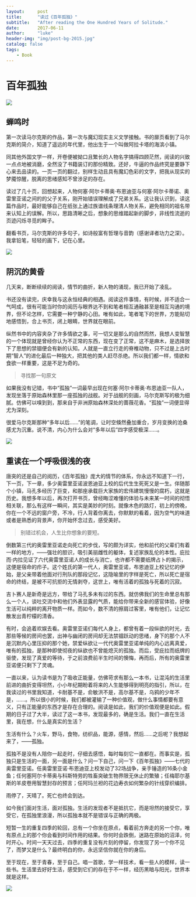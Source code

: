 ```yaml
---
layout:     post
title:      "读过《百年孤独》"
subtitle:   "After reading the One Hundred Years of Solitude."
date:       2017-06-11
author:     "luke"    
header-img: "img/post-bg-2015.jpg"
catalog: false
tags:
    - Book
---
```


# 百年孤独
![](\img\in-post\post-One-Hundred-Years-of-Solitude\author02.jpg)

## 蝉鸣时

第一次读马尔克斯的作品，第一次与魔幻现实主义文学接触。书的扉页看到了马尔克斯的简介，知道了遥远的年代里，他出生于一个叫做阿拉卡塔的海滨小镇。

同其他外国文学一样，开卷便被拗口且繁长的人物名字搞得四顾茫然，阅读的兴致一点点地被消磨，全然没了书籍装订的那份精致。还好，牛逼的作品终究是要静下心来去品读的。一页一页的翻过，别样生动且具有魔幻色彩的文字，把我从现实的梦魇惊醒，脱离的思绪感知不曾涉足的存在。

读过了几十页，回想起来，人物何塞·阿尔卡蒂奥·布恩迪亚与何塞·阿尔卡蒂诺、奥雷里亚诺之间的的父子关系，刚开始错误理解成了兄弟关系。这让我认识到，读这篇作品时，最好能够自己在纸张上通过族谱线条理清人物关系，避免相同的祖名带来认知上的误解。所以，思路清晰之后，想象的思维踏起新的脚步，非线性流逝的页迹闪烁寻觅的眸子。

翻看书页，马尔克斯的许多句子，如诗般富有哲理与音韵（感谢译者功力之深）。我拿铅笔，轻轻的画下，记在心里。

![](\img\in-post\post-One-Hundred-Years-of-Solitude\book-01.jpg)

## 阴沉的黄昏

几天来，断断续续的阅读，情节的曲折，新人物的涌现，我已开始了凌乱。

书还没有读完，庆幸我与这永恒经典的相遇。阅读这件事情，有时候，并不适合一气呵成，很有可能当时你的阅历与眼界达不到和笔者相互通融甚至是相互沟通的境界，但不论怎样，它需要一种宁静的心田。唯有如此，笔者笔下的世界，方能贴切地感悟到，合上书页，闭上眼睛，世界就在眼前。

纵然书中的内容夹杂了许多情欲之事，可一切又是那么的自然而然，我想人变智慧的一个体现就是曾经你认为不正常的东西，现在变了正常，这不是麻木，是选择放下了思想的禁锢便会有新的认知。人就是一直立行走的脊椎动物，只不过是上古时期“智人”的进化最后一种独大，把其他的类人赶尽杀绝。所以我们都一样，情欲和食欲一样重要，这是不足为奇的。

> 寻找那一句原文

如果我没有记错，书中“孤独”一词最早出现在何塞·阿尔卡蒂奥·布恩迪亚一队人，发现坐落于原始森林里那一座孤独的战舰。对于战舰的刻画，马尔克斯写的极为细腻。仿佛可以嗅到到，那来自于非洲原始森林深处的蔷薇花香。“孤独”一词便显得尤为深刻。

很爱马尔克斯那种“多年以后……”的笔调，让时空倏然叠加重合，岁月变换的沧桑感尤为沉重。说不清，内心为什么会对“多年以后”四字感受极深……。

![](\img\in-post\post-One-Hundred-Years-of-Solitude\book-02.jpg)

## 重读在一个呼吸很浅的夜

唐突的还是自己的阅历，《百年孤独》庞大的情节的体系，你永远不知道下一行，下一页，下一章，多少奥雷里亚诺波恩迪亚上校的后代生生死死又是一生。伴随那个小镇，马孔多经历了巨变，和那座承载巨大家族的宏伟建筑慢慢的腐朽，这就是历史。我想多年以后，再次打开书页，曾经晦涩难懂的体验与未来某一时间的彻悟相关联，那么有这样一瞬间，其实是美妙的时刻。就像木色的路灯，初上的傍晚，你在一个不远的窗户旁，不冷，行人背着你离去，你默默的看着，因为空气的味道或者是熟悉的背景声，你开始怀念过去，感受美好。

>别错过机会，人生比你想象的要短。

倒数第三代的奥雷里亚诺走向死亡的步伐，写的颇为详实，他和前代的父辈们有着一样的地方，——强壮的胆识，吸引美丽雌性的躯体，复述家族乱伦的本性。庇拉而·内拉见证了六代奥雷里亚诺人的成长与消亡，也许都不需要纸牌占卜的揭示，这便是宿命的疖子。这个姓氏的第一代人，奥雷里亚诺，布恩迪亚上校记忆的伊始，是父亲带着他面对行刑队的那段记忆，这隐喻里的字样是死亡，所以死亡是宿命的终结，是被不可抗拒的无情剥夺，这世上，唯有活着的孤独与死着的沉寂。

吉卜赛人是新奇是远方，带给了马孔多未有过的东西。就仿佛我们的生命里总有那么一个人，谈吐交流中和他们外表显露的气质，能给你带来全新的感官体验，好像生活可以纯粹的离开物质一样。而如今，数不清的擦肩过客里，唯有他们，让记忆散发出青柠檬的清香。

有时，会追着欢娱去看。奥雷里亚诺们每代人身上，都曾有着一段纵欲的时光，去那些等候的房间也罢，出神与幽闭的房间却无法禁锢跃动的思绪，身下的那个人不是沉默内心里压抑的那个她，禁爱纵欲让一代代奥雷里亚诺单纯的内心远离真爱，唯有的孤独，是那种即使彻夜的纵欲也不曾能熄灭的孤独。而后，受庇拉而纸牌的驱使，发现了真爱的等待，于之前浪费前半生时间的懊悔，再而后，所有的奥雷里亚诺便只剩下了灵魂。

一直以来，认为读书是为了吸收正能量，仿佛苛求有那么一本书，让混沌的生活里前进的曲折变得坦然，小小年纪期盼着将来的人生能够得到明亮的指引，所以，在我读过的书里我知道，卡耐基不是，俞敏洪不是，高尔基不是，乌鸦的少年不是，……。所以很小的时候，我们都被灌输了一种价值观，做什么事情都要有意义，只有正能量的东西才是存在合理的。阅读是如此，我们的价值观便是如此。假期的日子过了大半，读过了这一本书，发现最多的，确是生活。我们一直在生活里，我在想，什么是真实的生活？

生活有什么？火车，野马，食物，纺织品，能源，感情，然后……之后呢？我想起来了，——孤独。

孤独不是没有人陪你一起走时，仔细去感悟，每时每刻它一直都在。而事实是，孤独只是生活的一面，另一面是什么？问一下自己，问一下《百年孤独》——七代的奥雷里亚诺。任奥雷里亚诺·布恩迪亚上校发动了32场战争，亲手锤造的16条小金鱼；任何塞阿尔卡蒂奥与科斯特劳的牲畜突破生物界限无休止的繁殖；任梅耶尔基斯的羊皮卷用智慧封存的预言；任阿玛兰袒的花边寿衣如何繁杂的针线穿织编排。

雨停了，天晴了。死亡也终会到达。

如今我们面对生活，面对孤独。生活的发现者不是抵抗它，而是坦然的接受它，享受它，在孤独里浪漫，所以孤独本就不是错误与正确的两极。

短暂一生的重复四季的轮回，总有一个你坐在原点，看着前方奔走的另一个你，唯有原点上的那个你会看到时间作用的结果。你何时会跌倒，迷路在原始的沼泽，何时开心。时间一天天过去，四季的重复没有片刻的停留，你发现了另一个你不见了，而梦又是什么？最终明白的你，永远坚信你就在你的身后。

至于现在，至于青春，至于自己。唱一首歌，学一样技术，看一些人的模样，读一些书。生活里去好好生活，感受到它们的存在于不一样，经历黑暗与阳光，世界本就是这样。

![](\img\in-post\post-One-Hundred-Years-of-Solitude\c-01.jpg)
